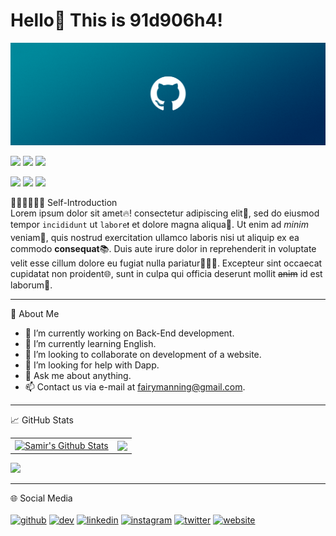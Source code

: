 # Hello👋 This is 91d906h4!

<a href="https://github.com/91d906h4"><img src="https://raw.githubusercontent.com/91d906h4/91d906h4/main/GitHub_wallpaper.png" /></a>

<p align="left">
    <a href="https://github.com/91d906h4"><img src="https://img.shields.io/badge/-github-lightgrey" / ></a>
    <a href="https://www.npmjs.com/~91d906h4"><img src="https://img.shields.io/badge/-npmjs-red" /></a>
    <a href="https://leetcode.com/91d906h4/"><img src="https://img.shields.io/badge/-LeetCode-yellow" /></a>
</p>
<p align="left">
    <a href="https://github.com/91d906h4"><img src="https://komarev.com/ghpvc/?username=91d906h4" /></a>
    <a href="https://github.com/91d906h4"><img src="https://img.shields.io/github/followers/91d906h4?label=follow&logo=github&style=flat" / ></a>
    <a href="https://twitter.com/91d906h4"><img src="https://img.shields.io/twitter/follow/91d906h4?label=Twitter&logo=twitter&style=flat" /></a>
</p>

🙋🏻‍♂️🙋🏻‍♀️ Self-Introduction<br>
Lorem ipsum dolor sit amet🔥! consectetur adipiscing elit📑, sed do eiusmod tempor `incididunt` ut `labore❗` et dolore magna aliqua🤗. Ut enim ad *minim* veniam🧪, quis nostrud exercitation ullamco laboris nisi ut aliquip ex ea commodo **consequat**📚. Duis aute irure dolor in reprehenderit in voluptate velit esse cillum dolore eu fugiat nulla pariatur👩🏻‍💻. Excepteur sint occaecat cupidatat non proident🌐, sunt in culpa qui officia deserunt mollit ~~anim~~ id est laborum💯.

<hr>

📑 About Me<br>
- 🔭 I’m currently working on Back-End development.<br>
- 🌱 I’m currently learning English.<br>
- 👯 I’m looking to collaborate on development of a website.<br>
- 🤔 I’m looking for help with Dapp.<br>
- 💬 Ask me about anything.<br>
- 📫 Contact us via e-mail at fairymanning@gmail.com.<br>

<hr>

📈 GitHub Stats
<p align="center">
    <table>
        <tr>
            <td>
                <a href="https://github.com/91d906h4/"><img align="center" src="https://github-readme-stats.vercel.app/api?username=91d906h4&show_icons=true&include_all_commits=true&hide_border=true" alt="Samir's Github Stats" height="180rem" /></a>
            </td>
            <td> 
                <a href="https://github.com/91d906h4"><img align="center" src="https://github-readme-stats.vercel.app/api/top-langs/?username=91d906h4&layout=compact&hide_border=true" height="180rem" /></a>
            </td>
        </tr>
    </table>
</p>
<a href="https://github.com/91d906h4"><img src="https://activity-graph.herokuapp.com/graph?username=91d906h4&theme=react-dark" /></a>

<hr>

🌐 Social Media<br><br>
[<img src='https://cdn.jsdelivr.net/npm/simple-icons@3.0.1/icons/github.svg' alt='github' height='30'>](https://github.com/91d906h4)  [<img src='https://cdn.jsdelivr.net/npm/simple-icons@3.0.1/icons/dev-dot-to.svg' alt='dev' height='30'>](https://dev.to/91d906h4)  [<img src='https://cdn.jsdelivr.net/npm/simple-icons@3.0.1/icons/linkedin.svg' alt='linkedin' height='30'>](https://www.linkedin.com/in/幸彦-鈴木-65a24323a/)  [<img src='https://cdn.jsdelivr.net/npm/simple-icons@3.0.1/icons/instagram.svg' alt='instagram' height='30'>](https://www.instagram.com/91d906h4/)  [<img src='https://cdn.jsdelivr.net/npm/simple-icons@3.0.1/icons/twitter.svg' alt='twitter' height='30'>](https://twitter.com/91d906h4)  [<img src='https://cdn.jsdelivr.net/npm/simple-icons@3.0.1/icons/icloud.svg' alt='website' height='30'>](https://91d906h4.github.io)  
